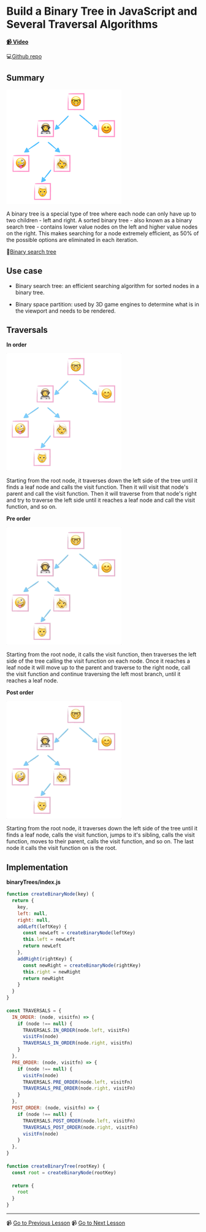 # Build a Binary Tree in JavaScript and Several Traversal Algorithms

**[📹 Video](https://egghead.io/lessons/javascript-build-a-binary-tree-in-javascript-and-several-traversal-algorithms)**

💻[Github repo](https://github.com/kyleshevlin/intro-to-data-structures-and-algorithms/blob/master/binaryTrees/index.js)

## Summary

![Binary Tree](../assets/Binary-Tree.png)

A binary tree is a special type of tree where each node can only have up to two children - left and right. A sorted binary tree - also known as a binary search tree - contains lower value nodes on the left and higher value nodes on the right. This makes searching for a node extremely efficient, as 50% of the possible options are eliminated in each iteration.

🤔[Binary search tree](https://en.wikipedia.org/wiki/Binary_search_tree)

## Use case

- Binary search tree: an efficient searching algorithm for sorted nodes in a binary tree.

- Binary space partition: used by 3D game engines to determine what is in the viewport and needs to be rendered.

## Traversals

**In order**

![In Order Binary Tree traversal](../assets/Tree-In-Order.gif)

Starting from the root node, it traverses down the left side of the tree until it finds a leaf node and calls the visit function. Then it will visit that node's parent and call the visit function. Then it will traverse from that node's right and try to traverse the left side until it reaches a leaf node and call the visit function, and so on.

**Pre order**

![Pre Order Binary Tree traversal](../assets/Tree-Pre-Order.gif)

Starting from the root node, it calls the visit function, then traverses the left side of the tree calling the visit function on each node. Once it reaches a leaf node it will move up to the parent and traverse to the right node, call the visit function and continue traversing the left most branch, until it reaches a leaf node.

**Post order**

![Post Order Binary Tree traversal](../assets/Tree-Post-Order.gif)

Starting from the root node, it traverses down the left side of the tree until it finds a leaf node, calls the visit function, jumps to it's sibling, calls the visit function, moves to their parent, calls the visit function, and so on. The last node it calls the visit function on is the root.

## Implementation

**binaryTrees/index.js**

```js
function createBinaryNode(key) {
  return {
    key,
    left: null,
    right: null,
    addLeft(leftKey) {
      const newLeft = createBinaryNode(leftKey)
      this.left = newLeft
      return newLeft
    },
    addRight(rightKey) {
      const newRight = createBinaryNode(rightKey)
      this.right = newRight
      return newRight
    }
  }
}

const TRAVERSALS = {
  IN_ORDER: (node, visitfn) => {
    if (node !== null) {
      TRAVERSALS.IN_ORDER(node.left, visitFn)
      visitFn(node)
      TRAVERSALS_IN_ORDER(node.right, visitFn)
    }
  },
  PRE_ORDER: (node, visitfn) => {
    if (node !== null) {
      visitFn(node)
      TRAVERSALS.PRE_ORDER(node.left, visitFn)
      TRAVERSALS_PRE_ORDER(node.right, visitFn)
    }
  },
  POST_ORDER: (node, visitfn) => {
    if (node !== null) {
      TRAVERSALS.POST_ORDER(node.left, visitFn)
      TRAVERSALS_POST_ORDER(node.right, visitFn)
      visitFn(node)
    }
  },
}

function createBinaryTree(rootKey) {
  const root = createBinaryNode(rootKey)

  return {
    root
  }
}
```

---

📹 [Go to Previous Lesson](https://egghead.io/lessons/javascript-tree-data-structure-in-javascript)
📹 [Go to Next Lesson](https://egghead.io/lessons/javascript-sort-an-array-with-a-javascript-do-while-loop-using-bubble-sort)
